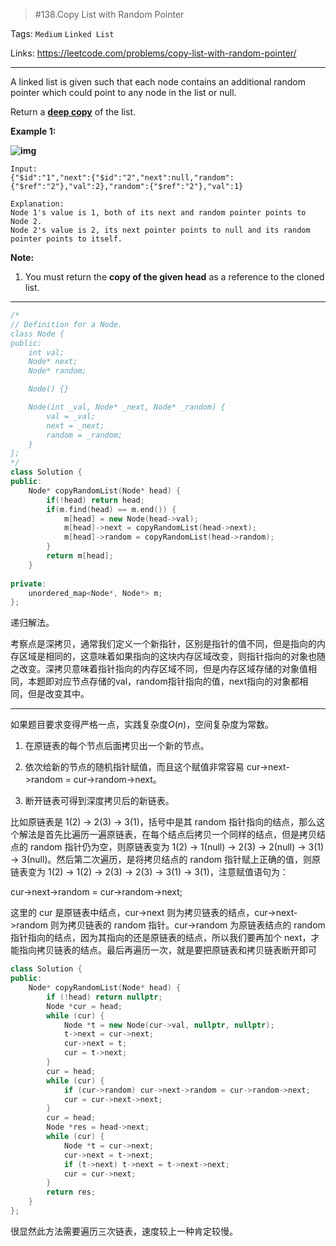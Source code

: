 > #138.Copy List with Random Pointer

Tags: `Medium` `Linked List`

Links: <https://leetcode.com/problems/copy-list-with-random-pointer/>

---

A linked list is given such that each node contains an additional random pointer which could point to any node in the list or null.

Return a [**deep copy**](https://en.wikipedia.org/wiki/Object_copying#Deep_copy) of the list.

 

**Example 1:**

**![img](https://discuss.leetcode.com/uploads/files/1470150906153-2yxeznm.png)**

```
Input:
{"$id":"1","next":{"$id":"2","next":null,"random":{"$ref":"2"},"val":2},"random":{"$ref":"2"},"val":1}

Explanation:
Node 1's value is 1, both of its next and random pointer points to Node 2.
Node 2's value is 2, its next pointer points to null and its random pointer points to itself.
```

 

**Note:**

1. You must return the **copy of the given head** as a reference to the cloned list.

---

```c++
/*
// Definition for a Node.
class Node {
public:
    int val;
    Node* next;
    Node* random;

    Node() {}

    Node(int _val, Node* _next, Node* _random) {
        val = _val;
        next = _next;
        random = _random;
    }
};
*/
class Solution {
public:
    Node* copyRandomList(Node* head) {
        if(!head) return head;
        if(m.find(head) == m.end()) {
            m[head] = new Node(head->val);
            m[head]->next = copyRandomList(head->next);
            m[head]->random = copyRandomList(head->random);
        } 
        return m[head];
    }
    
private:
    unordered_map<Node*, Node*> m;
};
```

递归解法。

考察点是深拷贝，通常我们定义一个新指针，区别是指针的值不同，但是指向的内存区域是相同的，这意味着如果指向的这块内存区域改变，则指针指向的对象也随之改变。深拷贝意味着指针指向的内存区域不同，但是内存区域存储的对象值相同，本题即对应节点存储的val，random指针指向的值，next指向的对象都相同，但是改变其中。

----

如果题目要求变得严格一点，实践复杂度$O(n)$，空间复杂度为常数。

1. 在原链表的每个节点后面拷贝出一个新的节点。


2. 依次给新的节点的随机指针赋值，而且这个赋值非常容易 cur->next->random = cur->random->next。
3. 断开链表可得到深度拷贝后的新链表。

比如原链表是 1(2) -> 2(3) -> 3(1)，括号中是其 random 指针指向的结点，那么这个解法是首先比遍历一遍原链表，在每个结点后拷贝一个同样的结点，但是拷贝结点的 random 指针仍为空，则原链表变为 1(2) -> 1(null) -> 2(3) -> 2(null) -> 3(1) -> 3(null)。然后第二次遍历，是将拷贝结点的 random 指针赋上正确的值，则原链表变为 1(2) -> 1(2) -> 2(3) -> 2(3) -> 3(1) -> 3(1)，注意赋值语句为：

cur->next->random = cur->random->next;

这里的 cur 是原链表中结点，cur->next 则为拷贝链表的结点，cur->next->random 则为拷贝链表的 random 指针。cur->random 为原链表结点的 random 指针指向的结点，因为其指向的还是原链表的结点，所以我们要再加个 next，才能指向拷贝链表的结点。最后再遍历一次，就是要把原链表和拷贝链表断开即可

```c++
class Solution {
public:
    Node* copyRandomList(Node* head) {
        if (!head) return nullptr;
        Node *cur = head;
        while (cur) {
            Node *t = new Node(cur->val, nullptr, nullptr);
            t->next = cur->next;
            cur->next = t;
            cur = t->next;
        }
        cur = head;
        while (cur) {
            if (cur->random) cur->next->random = cur->random->next;
            cur = cur->next->next;
        }
        cur = head;
        Node *res = head->next;
        while (cur) {
            Node *t = cur->next;
            cur->next = t->next;
            if (t->next) t->next = t->next->next;
            cur = cur->next;
        }
        return res;
    }
};
```

很显然此方法需要遍历三次链表，速度较上一种肯定较慢。